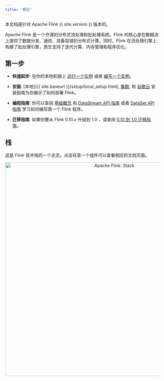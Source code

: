 ```yaml
---
title: "概览"
---
```

<!--
Licensed to the Apache Software Foundation (ASF) under one
or more contributor license agreements.  See the NOTICE file
distributed with this work for additional information
regarding copyright ownership.  The ASF licenses this file
to you under the Apache License, Version 2.0 (the
"License"); you may not use this file except in compliance
with the License.  You may obtain a copy of the License at

  http://www.apache.org/licenses/LICENSE-2.0

Unless required by applicable law or agreed to in writing,
software distributed under the License is distributed on an
"AS IS" BASIS, WITHOUT WARRANTIES OR CONDITIONS OF ANY
KIND, either express or implied.  See the License for the
specific language governing permissions and limitations
under the License.
-->

本文档是针对 Apache Flink {{ site.version }} 版本的。

Apache Flink 是一个开源的分布式流处理和批处理系统。Flink 的核心是在数据流上提供了数据分发、通信、具备容错的分布式计算。同时，Flink 在流处理引擎上构建了批处理引擎，原生支持了迭代计算、内存管理和程序优化。

## 第一步

- **快速起步**: 在你的本地机器上 [运行一个实例](quickstart/setup_quickstart.html) 或者 [编写一个实例](quickstart/run_example_quickstart.html)。

- **安装**: [本地]({{ site.baseurl }}/setup/local_setup.html), [集群](setup/cluster_setup.html), 和 [谷歌云](setup/gce_setup.html) 安装指南为你展示了如何部署 Flink。

- **编程指南**: 你可以查阅 [基础概念](apis/common/index.html) 和 [DataStream API 指南](apis/streaming/index.html) 或者 [DataSet API 指南](apis/batch/index.html) 学习如何编写第一个 Flink 程序。

- **迁移指南**: 如果你要从 Flink 0.10.x 升级到 1.0 ，请查阅 [0.10 到 1.0 迁移指南](https://cwiki.apache.org/confluence/display/FLINK/Migration+Guide%3A+0.10.x+to+1.0.x)。

## 栈

这是 Flink 技术栈的一个总览。点击任意一个组件可以查看相应的文档页面。

<center>
  <img src="../fig/stack.png" width="700px" alt="Apache Flink: Stack" usemap="#overview-stack">
</center>

<map name="overview-stack">
<area id="lib-datastream-cep" title="CEP: Complex Event Processing" href="{{ site.baseurl }}/apis/streaming/libs/cep.html" shape="rect" coords="63,0,143,177" />
<area id="lib-datastream-table" title="Table: Relational DataStreams" href="{{ site.baseurl }}/apis/batch/libs/table.html" shape="rect" coords="143,0,223,177" />
<area id="lib-dataset-ml" title="FlinkML: Machine Learning" href="{{ site.baseurl }}/apis/batch/libs/ml/index.html" shape="rect" coords="382,2,462,176" />
<area id="lib-dataset-gelly" title="Gelly: Graph Processing" href="{{ site.baseurl }}/apis/batch/libs/gelly.html" shape="rect" coords="461,0,541,177" />
<area id="lib-dataset-table" title="Table: Relational DataSets" href="{{ site.baseurl }}/apis/batch/libs/table.html" shape="rect" coords="544,0,624,177" />
<area id="datastream" title="DataStream API" href="{{ site.baseurl }}/apis/streaming/index.html" shape="rect" coords="64,177,379,255" />
<area id="dataset" title="DataSet API" href="{{ site.baseurl }}/apis/batch/index.html" shape="rect" coords="382,177,697,255" />
<area id="runtime" title="Runtime" href="{{ site.baseurl }}/internals/general_arch.html" shape="rect" coords="63,257,700,335" />
<area id="local" title="Local" href="{{ site.baseurl }}/setup/local_setup.html" shape="rect" coords="62,337,275,414" />
<area id="cluster" title="Cluster" href="{{ site.baseurl }}/setup/cluster_setup.html" shape="rect" coords="273,336,486,413" />
<area id="cloud" title="Cloud" href="{{ site.baseurl }}/setup/gce_setup.html" shape="rect" coords="485,336,700,414" />
</map>

